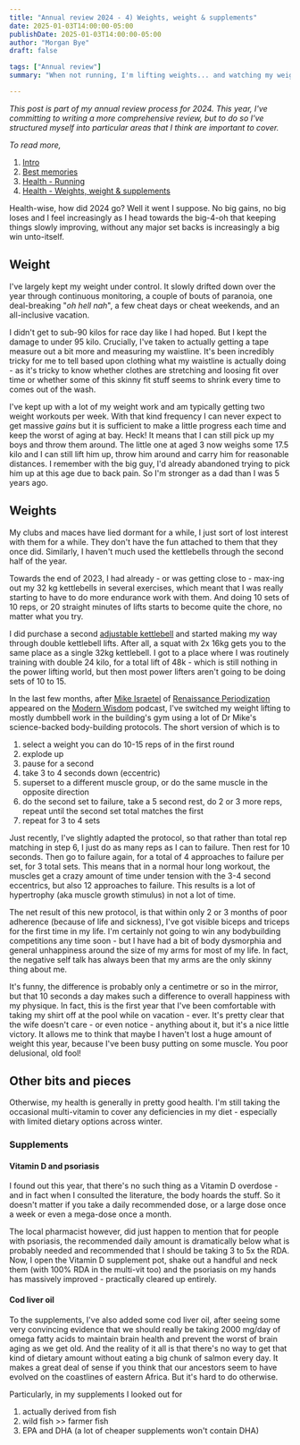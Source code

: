 ```yaml
---
title: "Annual review 2024 - 4) Weights, weight & supplements"
date: 2025-01-03T14:00:00-05:00
publishDate: 2025-01-03T14:00:00-05:00
author: "Morgan Bye"
draft: false

tags: ["Annual review"]
summary: "When not running, I'm lifting weights... and watching my weight too"

---
```


_This post is part of my annual review process for 2024. This year, I've committing to writing a more comprehensive review, but to do so I've structured myself into particular areas that I think are important to cover._

_To read more,_

1. [Intro](https://morganbye.com/posts/20250101_1/)
2. [Best memories](https://morganbye.com/posts/20250101_2/)
3. [Health - Running](https://morganbye.com/posts/20250101_3/)
4. [Health - Weights, weight & supplements](https://morganbye.com/posts/20250101_4/)

Health-wise, how did 2024 go? Well it went I suppose. No big gains, no big loses and I feel increasingly as I head towards the big-4-oh that keeping things slowly improving, without any major set backs is increasingly a big win unto-itself.

## Weight
I've largely kept my weight under control. It slowly drifted down over the year through continuous monitoring, a couple of bouts of paranoia, one deal-breaking "_oh hell nah_", a few cheat days or cheat weekends, and an all-inclusive vacation.

I didn't get to sub-90 kilos for race day like I had hoped. But I kept the damage to under 95 kilo. Crucially, I've taken to actually getting a tape measure out a bit more and measuring my waistline. It's been incredibly tricky for me to tell based upon clothing what my waistline is actually doing - as it's tricky to know whether clothes are stretching and loosing fit over time or whether some of this skinny fit stuff seems to shrink every time to comes out of the wash.

I've kept up with a lot of my weight work and am typically getting two weight workouts per week. With that kind frequency I can never expect to get massive _gains_ but it is sufficient to make a little progress each time and keep the worst of aging at bay. Heck! It means that I can still pick up my boys and throw them around. The little one at aged 3 now weighs some 17.5 kilo and I can still lift him up, throw him around and carry him for reasonable distances. I remember with the big guy, I'd already abandoned trying to pick him up at this age due to back pain. So I'm stronger as a dad than I was 5 years ago.

## Weights
My clubs and maces have lied dormant for a while, I just sort of lost interest with them for a while. They don't have the fun attached to them that they once did. Similarly, I haven't much used the kettlebells through the second half of the year.

Towards the end of 2023, I had already - or was getting close to - max-ing out my 32 kg kettlebells in several exercises, which meant that I was really starting to have to do more endurance work with them. And doing 10 sets of 10 reps, or 20 straight minutes of lifts starts to become quite the chore, no matter what you try.

I did purchase a second [adjustable kettlebell](https://bellsofsteel.com/products/adjustable-kettlebell) and started making my way through double kettlebell lifts. After all, a squat with 2x 16kg gets you to the same place as a single 32kg kettlebell. I got to a place where I was routinely training with double 24 kilo, for a total lift of 48k - which is still nothing in the power lifting world, but then most power lifters aren't going to be doing sets of 10 to 15.

In the last few months, after [Mike Israetel](https://www.youtube.com/@MikeIsraetelMakingProgress) of [Renaissance Periodization](https://www.youtube.com/@RenaissancePeriodization) appeared on the [Modern Wisdom](https://www.youtube.com/watch?v=dfYBMPCA5pg) podcast, I've switched my weight lifting to mostly dumbbell work in the building's gym using a lot of Dr Mike's science-backed body-building protocols. The short version of which is to

1. select a weight you can do 10-15 reps of in the first round
2. explode up
3. pause for a second
4. take 3 to 4 seconds down (eccentric)
5. superset to a different muscle group, or do the same muscle in the opposite direction
6. do the second set to failure, take a 5 second rest, do 2 or 3 more reps, repeat until the second set total matches the first
7. repeat for 3 to 4 sets

Just recently, I've slightly adapted the protocol, so that rather than total rep matching in step 6, I just do as many reps as I can to failure. Then rest for 10 seconds. Then go to failure again, for a total of 4 approaches to failure per set, for 3 total sets. This means that in a normal hour long workout, the muscles get a crazy amount of time under tension with the 3-4 second eccentrics, but also 12 approaches to failure. This results is a lot of hypertrophy (aka muscle growth stimulus) in not a lot of time.

The net result of this new protocol, is that within only 2 or 3 months of poor adherence (because of life and sickness), I've got visible biceps and triceps for the first time in my life. I'm certainly not going to win any bodybuilding competitions any time soon - but I have had a bit of body dysmorphia and general unhappiness around the size of my arms for most of my life. In fact, the negative self talk has always been that my arms are the only skinny thing about me.

It's funny, the difference is probably only a centimetre or so in the mirror, but that 10 seconds a day makes such a difference to overall happiness with my physique. In fact, this is the first year that I've been comfortable with taking my shirt off at the pool while on vacation - ever. It's pretty clear that the wife doesn't care - or even notice - anything about it, but it's a nice little victory. It allows me to think that maybe I haven't lost a huge amount of weight this year, because I've been busy putting on some muscle. You poor delusional, old fool!

## Other bits and pieces
Otherwise, my health is generally in pretty good health. I'm still taking the occasional multi-vitamin to cover any deficiencies in my diet - especially with limited dietary options across winter.

### Supplements
#### Vitamin D and psoriasis
I found out this year, that there's no such thing as a Vitamin D overdose - and in fact when I consulted the literature, the body hoards the stuff. So it doesn't matter if you take a daily recommended dose, or a large dose once a week or even a mega-dose once a month.

The local pharmacist however, did just happen to mention that for people with psoriasis, the recommended daily amount is dramatically below what is probably needed and recommended that I should be taking 3 to 5x the RDA. Now, I open the Vitamin D supplement pot, shake out a handful and neck them (with 100% RDA in the multi-vit too) and the psoriasis on my hands has massively improved - practically cleared up entirely.

#### Cod liver oil
To the supplements, I've also added some cod liver oil, after seeing some very convincing evidence that we should really be taking 2000 mg/day of omega fatty acids to maintain brain health and prevent the worst of brain aging as we get old. And the reality of it all is that there's no way to get that kind of dietary amount without eating a big chunk of salmon every day. It makes a great deal of sense if you think that our ancestors seem to have evolved on the coastlines of eastern Africa. But it's hard to do otherwise.

Particularly, in my supplements I looked out for

1. actually derived from fish
2. wild fish >> farmer fish
3. EPA and DHA (a lot of cheaper supplements won't contain DHA)
